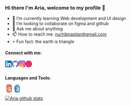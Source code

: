 ### Hi there I'm Aria, welcome to my profile 👋

- 🌱 I’m currently learning Web development and UI design
- 👯 I’m looking to collaborate on figma and github
- 💬 Ask me about anything
- 📫 How to reach me: nurhibnastiar@gmail.com
- ⚡ Fun fact: the earth is triangle

**Cennect with me:**
<br/>
<br/>
<a href="https://www.linkedin.com/in/nur-aria-hibnastiar-78161b229/">
<img align="left" alt="Aria Linkdein" width="22px" src="img/linkedin.png"/>
</a>
<a href="https://github.com/hibnastiar27">
<img align="left" alt="Aria Github" width="22px" src="img/github.png"/>
</a>
<a href="https://instagram.com/nurhibnastiar1">
<img align="left" alt="Aria Instagram" width="22px" src="img/instagram.png" />
</a>
<a href="https://dribbble.com/nurhibnastiar">
<img align="left" alt="Aria dribbble" width="22px" src="img/dribbble.png" />
</a>
<br/>
<br/>

**Languages and Tools:**

<p>
    <a target="_blank" href="#" rel="noopener noreferrer">
        <img align="left" alt="html" style="max-width:100%;" width="26px" src="https://raw.githubusercontent.com/github/explore/80688e429a7d4ef2fca1e82350fe8e3517d3494d/topics/html/html.png">
    </a>
</p>
<p>
    <a target="_blank" href="#" rel="noopener noreferrer">
        <img align="left" alt="css" style="max-width:100%;" width="26px" src="https://raw.githubusercontent.com/github/explore/80688e429a7d4ef2fca1e82350fe8e3517d3494d/topics/css/css.png">
    </a>
</p>
<p>
<br/>
<br/>
<a href="https://github.com/hibnastiar27">
   <img align="center" src="https://github-readme-stats.vercel.app/api?username=hibnastiar27&show_icons=true&theme=radical&line_height=27" alt="Aria github stats"/>
</a>
